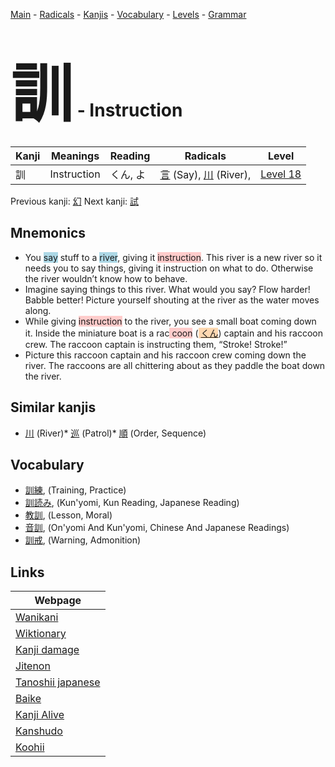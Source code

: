 <style> bigfont {font-size: 100px}</style>
[Main](../index.md) -
[Radicals](../radicals.md) -
[Kanjis](../kanjis.md) -
[Vocabulary](../vocabulary.md) -
[Levels](../levels.md) -
[Grammar](../grammar.md)
# <bigfont> 訓</bigfont> - Instruction 

| Kanji | Meanings | Reading | Radicals | Level |
| --- | --- | --- | --- | --- |
| 訓 | Instruction | くん, よ | [言](../radicals/言.md) (Say), [川](../radicals/川.md) (River),  | [Level 18](../levels/wk_level18.md) |

Previous kanji: [幻](幻.md) Next kanji: [試](試.md) 

## Mnemonics
 * You <span style="background-color:#ADD8E6"> say</span> stuff to a <span style="background-color:#ADD8E6"> river</span>, giving it <span style="background-color:#ffcccb"> instruction</span>. This river is a new river so it needs you to say things, giving it instruction on what to do. Otherwise the river wouldn’t know how to behave.
* Imagine saying things to this river. What would you say? Flow harder! Babble better! Picture yourself shouting at the river as the water moves along.
* While giving <span style="background-color:#ffcccb"> instruction</span> to the river, you see a small boat coming down it. Inside the miniature boat is a rac<span style="background-color:#ffcccb"> coon</span> (<span style="background-color:#fed8b1"> [くん](https://jisho.org/search/くん)</span>) captain and his raccoon crew. The raccoon captain is instructing them, “Stroke! Stroke!”
* Picture this raccoon captain and his raccoon crew coming down the river. The raccoons are all chittering about as they paddle the boat down the river.


## Similar kanjis
 * [川](川.md) (River)* [巡](巡.md) (Patrol)* [順](順.md) (Order, Sequence)


## Vocabulary
 * [訓練](../vocabulary/訓.md), (Training, Practice)
* [訓読み](../vocabulary/訓.md), (Kun'yomi, Kun Reading, Japanese Reading)
* [教訓](../vocabulary/訓.md), (Lesson, Moral)
* [音訓](../vocabulary/訓.md), (On'yomi And Kun'yomi, Chinese And Japanese Readings)
* [訓戒](../vocabulary/訓.md), (Warning, Admonition)



## Links 

| Webpage |
| --- |
| [Wanikani          ](https://www.wanikani.com/kanji/訓) |
| [Wiktionary        ](https://en.wiktionary.org/wiki/訓) |
| [Kanji damage      ](http://www.kanjidamage.com/kanji/search?utf8=✓&q=訓) |
| [Jitenon           ](https://jitenon.com/kanji/訓) |
| [Tanoshii japanese ](https://www.tanoshiijapanese.com/dictionary/kanji.cfm?k=訓) |
| [Baike             ](https://baike.baidu.com/item/訓) |
| [Kanji Alive       ](https://app.kanjialive.com/訓) |
| [Kanshudo          ](https://www.kanshudo.com/searchmn?q=訓) |
| [Koohii            ](https://kanji.koohii.com/study/kanji/訓) |
